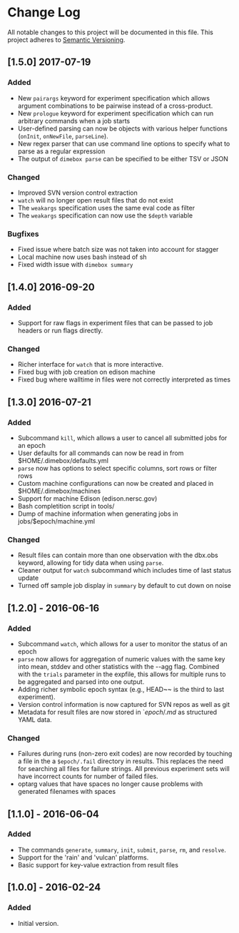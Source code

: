 # Change Log
All notable changes to this project will be documented in this file.
This project adheres to [Semantic Versioning](http://semver.org/).

## [1.5.0] 2017-07-19
### Added
- New `pairargs` keyword for experiment specification which allows argument combinations
  to be pairwise  instead of a cross-product.
- New `prologue` keyword for experiment specification which can run arbitrary commands
  when a job starts
- User-defined parsing can now be objects with various helper functions (`onInit`, `onNewFile`, `parseLine`).
- New regex parser that can use command line options to specify what to parse as a regular expression
- The output of `dimebox parse` can be specified to be either TSV or JSON

### Changed
- Improved SVN version control extraction
- `watch` will no longer open result files that do not exist
- The `weakargs` specification uses the same eval code as filter
- The `weakargs` specification can now use the `$depth` variable

### Bugfixes
- Fixed issue where batch size was not taken into account for stagger
- Local machine now uses bash instead of sh
- Fixed width issue with `dimebox summary`

## [1.4.0] 2016-09-20
### Added
- Support for raw flags in experiment files that can be passed to job headers or run flags directly.

### Changed
- Richer interface for `watch` that is more interactive. 
- Fixed bug with job creation on edison machine
- Fixed bug where walltime in files were not correctly interpreted as times

## [1.3.0] 2016-07-21
### Added
- Subcommand `kill`, which allows a user to cancel all submitted jobs for an epoch
- User defaults for all commands can now be read in from $HOME/.dimebox/defaults.yml
- `parse` now has options to select specific columns, sort rows or filter rows
- Custom machine configurations can now be created and placed in $HOME/.dimebox/machines
- Support for machine Edison (edison.nersc.gov)
- Bash completition script in tools/
- Dump of machine information when generating jobs in jobs/$epoch/machine.yml

### Changed
- Result files can contain more than one observation with the dbx.obs keyword, allowing for tidy data when using `parse`.
- Cleaner output for `watch` subcommand which includes time of last status update
- Turned off sample job display in `summary` by default to cut down on noise

## [1.2.0] - 2016-06-16
### Added
- Subcommand `watch`, which allows for a user to monitor the status of an epoch
- `parse` now allows for aggregation of numeric values with the same key into mean, stddev and other statistics with the --agg flag. Combined with the `trials` parameter in the expfile, this allows for multiple runs to be aggregated and parsed into one output.
- Adding richer symbolic epoch syntax (e.g., HEAD~~ is the third to last experiment).
- Version control information is now captured for SVN repos as well as git
- Metadata for result files are now stored in `$epoch/.md$ as structured YAML data. 

### Changed
- Failures during runs (non-zero exit codes) are now recorded by touching a file in the a `$epoch/.fail` directory in results. This replaces the need for searching all files for failure strings. All previous experiment sets will have incorrect counts for number of failed files.
- optarg values that have spaces no longer cause problems with generated filenames with spaces

## [1.1.0] - 2016-06-04
### Added
- The commands `generate`, `summary`, `init`, `submit`, `parse`, `rm`, and `resolve`.
- Support for the 'rain' and 'vulcan' platforms.
- Basic support for key-value extraction from result files

## [1.0.0] - 2016-02-24
### Added
- Initial version.
